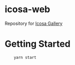 # icosa-web

Repository for [Icosa Gallery](https://icosa.gallery)

# Getting Started 
```
    yarn start
```